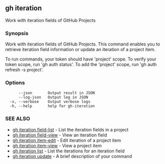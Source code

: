 ## gh iteration

Work with iteration fields of GitHub Projects

### Synopsis

Work with iteration fields of GitHub Projects.
This command enables you to retrieve iteration field information or update an iteration of a project item.

To run commands, your token should have 'project' scope.
To verify your token scope, run 'gh auth status'.
To add the 'project' scope, run 'gh auth refresh -s project'.


### Options

```
      --json       Output result in JSON
      --log-json   Output log in JSON
  -v, --verbose    Output verbose logs
  -h, --help       help for gh-iteration
```

### SEE ALSO

* [gh iteration field-list](gh_iteration_field-list.md)	 - List the iteration fields in a project
* [gh iteration field-view](gh_iteration_field-view.md)	 - View an iteration field
* [gh iteration item-edit](gh_iteration_item-edit.md)	 - Edit iteration of a project item
* [gh iteration item-view](gh_iteration_item-view.md)	 - View a project item
* [gh iteration list](gh_iteration_list.md)	 - List the iterations for an iteration field
* [gh iteration update](gh_iteration_update.md)	 - A brief description of your command

